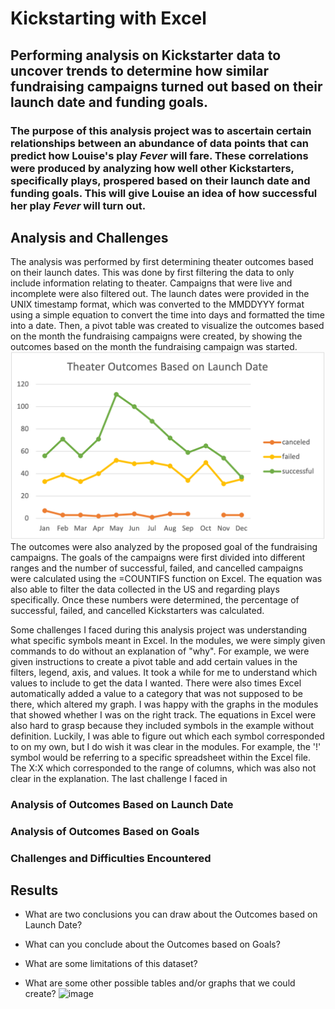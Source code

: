 # Kickstarting with Excel

## Performing analysis on Kickstarter data to uncover trends to determine how similar fundraising campaigns turned out based on their launch date and funding goals.

### The purpose of this analysis project was to ascertain certain relationships between an abundance of data points that can predict how Louise's play _Fever_ will fare. These correlations were produced by analyzing how well other Kickstarters, specifically plays, prospered based on their launch date and funding goals. This will give Louise an idea of how successful her play _Fever_ will turn out.

## Analysis and Challenges
The analysis was performed by first determining theater outcomes based on their launch dates. This was done by first filtering the data to only include information relating to theater. Campaigns that were live and incomplete were also filtered out. The launch dates were provided in the UNIX timestamp format, which was converted to the MMDDYYY format using a simple equation to convert the time into days and formatted the time into a date. Then, a pivot table was created to visualize the outcomes based on the month the fundraising campaigns were created, by showing the outcomes based on the month the fundraising campaign was started.
![text](https://github.com/carrotdip/kickstarter-analysis/blob/f2dcf9816123c1bec2a1d9c3c49e991f962d77c1/Theater_Outcomes_Vs_Launch.png)
The outcomes were also analyzed by the proposed goal of the fundraising campaigns. The goals of the campaigns were first divided into different ranges and the number of successful, failed, and cancelled campaigns were calculated using the =COUNTIFS function on Excel. The equation was also able to filter the data collected in the US and regarding plays specifically. Once these numbers were determined, the percentage of successful, failed, and cancelled Kickstarters was calculated. 

Some challenges I faced during this analysis project was understanding what specific symbols meant in Excel. In the modules, we were simply given commands to do without an explanation of "why". For example, we were given instructions to create a pivot table and add certain values in the filters, legend, axis, and values. It took a while for me to understand which values to include to get the data I wanted. There were also times Excel automatically added a value to a category that was not supposed to be there, which altered my graph. I was happy with the graphs in the modules that showed whether I was on the right track. 
The equations in Excel were also hard to grasp because they included symbols in the example without definition. Luckily, I was able to figure out which each symbol corresponded to on my own, but I do wish it was clear in the modules. For example, the '!' symbol would be referring to a specific spreadsheet within the Excel file. The X:X which corresponded to the range of columns, which was also not clear in the explanation. 
The last challenge I faced in 

### Analysis of Outcomes Based on Launch Date

### Analysis of Outcomes Based on Goals

### Challenges and Difficulties Encountered

## Results

- What are two conclusions you can draw about the Outcomes based on Launch Date?

- What can you conclude about the Outcomes based on Goals?

- What are some limitations of this dataset?

- What are some other possible tables and/or graphs that we could create?
![image](https://user-images.githubusercontent.com/92421274/137826710-c9c8d7ff-ac37-4ead-adf8-a71e54024523.png)
